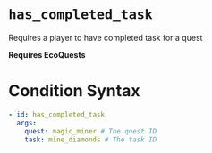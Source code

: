 # `has_completed_task`

Requires a player to have completed task for a quest

**Requires EcoQuests**

# Condition Syntax
```yaml
- id: has_completed_task
  args:
    quest: magic_miner # The quest ID
    task: mine_diamonds # The task ID
```

